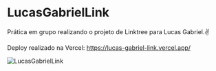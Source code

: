 # LucasGabrielLink
Prática em grupo realizando o projeto de Linktree para Lucas Gabriel.✌

Deploy realizado na Vercel: https://lucas-gabriel-link.vercel.app/

![LucasGabrielLink](https://user-images.githubusercontent.com/65515537/184941192-f53c2b15-144f-4033-bba9-3673ecf9058a.gif)
